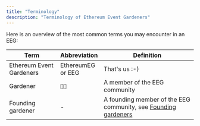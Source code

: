 ```yaml
---
title: "Terminology"
description: "Terminology of Ethereum Event Gardeners"
---
```


Here is an overview of the most common terms you may encounter in an EEG:

|Term |Abbreviation| Definition|
|---|---|---|
|Ethereum Event Gardeners | EthereumEG<br/>or EEG | That's us :-) |
|Gardener|`👨‍🌾`| A member of the EEG community|
|Founding gardener| - |A founding member of the EEG community, see [Founding gardeners](/en/founders)|
